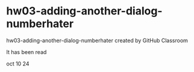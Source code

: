 # hw03-adding-another-dialog-numberhater
hw03-adding-another-dialog-numberhater created by GitHub Classroom

It has been read

oct 10 24
